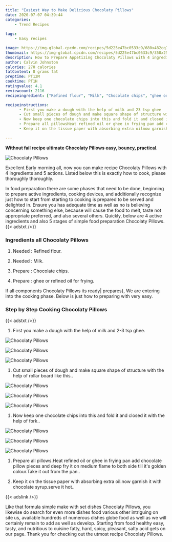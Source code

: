 ```yaml
---
title: "Easiest Way to Make Delicious Chocolaty Pillows"
date: 2020-07-07 04:39:44
categories:
    - Trend Recipes
    
tags:
    - Easy recipes

image: https://img-global.cpcdn.com/recipes/5d225e47bc0533c9/680x482cq70/chocolaty-pillows-recipe-main-photo.jpg
thumbnail: https://img-global.cpcdn.com/recipes/5d225e47bc0533c9/350x250cq70/chocolaty-pillows-recipe-main-photo.jpg
description: How to Prepare Appetizing Chocolaty Pillows with 4 ingredients and 5 stages of easy cooking.
author: Calvin Johnston
calories: 270 calories
fatContent: 8 grams fat
preptime: PT12M
cooktime: PT1H
ratingvalue: 4.1
reviewcount: 2116
recipeingredient: ["Refined flour", "Milk", "Chocolate chips", "ghee or refined oil for frying"]

recipeinstructions: 
      - First you make a dough with the help of milk and 23 tsp ghee 
      - Cut small pieces of dough and make square shape of structure with the help of rollar board like this 
      - Now keep one chocolate chips into this and fold it and closed it with the help of fork 
      - Prepare all pillowsHeat refined oil or ghee in frying pan add chocolate pillow pieces and deep fry it on medium flame to both side till its golden colourTake it out from the pan 
      - Keep it on the tissue paper with absorbing extra oilnow garnish it with chocolate syrupserve it hot

---
```




**Without fail recipe ultimate Chocolaty Pillows easy, bouncy, practical**. 


![Chocolaty Pillows](https://img-global.cpcdn.com/recipes/5d225e47bc0533c9/680x482cq70/chocolaty-pillows-recipe-main-photo.jpg "Chocolaty Pillows")




Excellent Early morning all, now you can make recipe Chocolaty Pillows with 4 ingredients and 5 actions. Listed below this is exactly how to cook, please thoroughly thoroughly.

In food preparation there are some phases that need to be done, beginning to prepare active ingredients, cooking devices, and additionally recognize just how to start from starting to cooking is prepared to be served and delighted in. Ensure you has adequate time as well as no is believing concerning something else, because will cause the food to melt, taste not appropriate preferred, and also several others. Quickly, below are 4 active ingredients and also 5 stages of simple food preparation Chocolaty Pillows.
{{< adstxt />}}

### Ingredients all Chocolaty Pillows


1. Needed  : Refined flour.

1. Needed  : Milk.

1. Prepare  : Chocolate chips.

1. Prepare  : ghee or refined oil for frying.



If all components Chocolaty Pillows its ready| prepares}, We are entering into the cooking phase. Below is just how to preparing with very easy.

### Step by Step Cooking Chocolaty Pillows

{{< adstxt />}}


1. First you make a dough with the help of milk and 2-3 tsp ghee.



![Chocolaty Pillows](https://img-global.cpcdn.com/steps/aac4bf93b5fe50b8/160x128cq70/chocolaty-pillows-recipe-step-1-photo.jpg" "Chocolaty Pillows")

![Chocolaty Pillows](https://img-global.cpcdn.com/steps/99dd2d0a90ab2cec/160x128cq70/chocolaty-pillows-recipe-step-1-photo.jpg" "Chocolaty Pillows")

![Chocolaty Pillows](https://img-global.cpcdn.com/steps/18f9068f7d36b4df/160x128cq70/chocolaty-pillows-recipe-step-1-photo.jpg" "Chocolaty Pillows")



1. Cut small pieces of dough and make square shape of structure with the help of rollar board like this..



![Chocolaty Pillows](https://img-global.cpcdn.com/steps/6f71c5ed03c32fc7/160x128cq70/chocolaty-pillows-recipe-step-2-photo.jpg" "Chocolaty Pillows")

![Chocolaty Pillows](https://img-global.cpcdn.com/steps/db17022e095286f3/160x128cq70/chocolaty-pillows-recipe-step-2-photo.jpg" "Chocolaty Pillows")

![Chocolaty Pillows](https://img-global.cpcdn.com/steps/377551ae1c4a5216/160x128cq70/chocolaty-pillows-recipe-step-2-photo.jpg" "Chocolaty Pillows")



1. Now keep one chocolate chips into this and fold it and closed it with the help of fork..



![Chocolaty Pillows](https://img-global.cpcdn.com/steps/dd8e6a995c2a947b/160x128cq70/chocolaty-pillows-recipe-step-3-photo.jpg" "Chocolaty Pillows")

![Chocolaty Pillows](https://img-global.cpcdn.com/steps/7fb1147c0b6d3039/160x128cq70/chocolaty-pillows-recipe-step-3-photo.jpg" "Chocolaty Pillows")

![Chocolaty Pillows](https://img-global.cpcdn.com/steps/7b3ffd8ca52fccf9/160x128cq70/chocolaty-pillows-recipe-step-3-photo.jpg" "Chocolaty Pillows")



1. Prepare all pillows.Heat refined oil or ghee in frying pan add chocolate pillow pieces and deep fry it on medium flame to both side till it&#39;s golden colour.Take it out from the pan..



1. Keep it on the tissue paper with absorbing extra oil.now garnish it with chocolate syrup.serve it hot..





{{< adslink />}}

Like that formula simple make with set dishes Chocolaty Pillows, you likewise do search for even more dishes food various other intriguing on site us, available hundreds of numerous dishes globe food as well as we will certainly remain to add as well as develop. Starting from food healthy easy, tasty, and nutritious to cuisine fatty, hard, spicy, pleasant, salty acid gets on our page. Thank you for checking out the utmost recipe Chocolaty Pillows.
